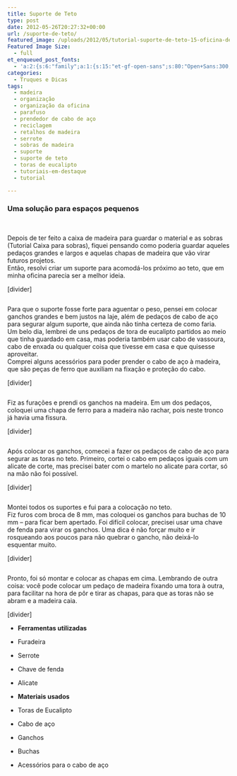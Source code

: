 ```yaml
---
title: Suporte de Teto
type: post
date: 2012-05-26T20:27:32+00:00
url: /suporte-de-teto/
featured_image: /uploads/2012/05/tutorial-suporte-de-teto-15-oficina-de-casa.jpg
Featured Image Size:
  - full
et_enqueued_post_fonts:
  - 'a:2:{s:6:"family";a:1:{s:15:"et-gf-open-sans";s:80:"Open+Sans:300,300italic,regular,italic,600,600italic,700,700italic,800,800italic";}s:6:"subset";a:2:{i:0;s:5:"latin";i:1;s:9:"latin-ext";}}'
categories:
  - Truques e Dicas
tags:
  - madeira
  - organização
  - organização da oficina
  - parafuso
  - prendedor de cabo de aço
  - reciclagem
  - retalhos de madeira
  - serrote
  - sobras de madeira
  - suporte
  - suporte de teto
  - toras de eucalipto
  - tutoriais-em-destaque
  - tutorial

---
```

### Uma solução para espaços pequenos

&nbsp;

Depois de ter feito a caixa de madeira para guardar o material e as sobras (Tutorial Caixa para sobras), fiquei pensando como poderia guardar aqueles pedaços grandes e largos e aquelas chapas de madeira que vão virar futuros projetos.  
Então, resolvi criar um suporte para acomodá-los próximo ao teto, que em minha oficina parecia ser a melhor ideia.

[divider]<figure class="dois">

<a href="/uploads/tutoriais/suporte-de-teto/tutorial-suporte-de-teto-01-oficina-de-casa.jpg" rel="prettyPhoto"><img src="/uploads/tutoriais/suporte-de-teto/thumbs/tutorial-suporte-de-teto-01-oficina-de-casa.jpg" alt="" /></a><a href="/uploads/tutoriais/suporte-de-teto/tutorial-suporte-de-teto-02-oficina-de-casa.jpg" rel="prettyPhoto"><img src="/uploads/tutoriais/suporte-de-teto/thumbs/tutorial-suporte-de-teto-02-oficina-de-casa.jpg" alt="" /></a></figure> 

Para que o suporte fosse forte para aguentar o peso, pensei em colocar ganchos grandes e bem justos na laje, além de pedaços de cabo de aço para segurar algum suporte, que ainda não tinha certeza de como faria.  
Um belo dia, lembrei de uns pedaços de tora de eucalipto partidos ao meio que tinha guardado em casa, mas poderia também usar cabo de vassoura, cabo de enxada ou qualquer coisa que tivesse em casa e que quisesse aproveitar.  
Comprei alguns acessórios para poder prender o cabo de aço à madeira, que são peças de ferro que auxiliam na fixação e proteção do cabo.

[divider]<figure class="dois">

<a href="/uploads/tutoriais/suporte-de-teto/tutorial-suporte-de-teto-03-oficina-de-casa.jpg" rel="prettyPhoto"><img src="/uploads/tutoriais/suporte-de-teto/thumbs/tutorial-suporte-de-teto-03-oficina-de-casa.jpg" alt="" /></a><a href="/uploads/tutoriais/suporte-de-teto/tutorial-suporte-de-teto-04-oficina-de-casa.jpg" rel="prettyPhoto"><img src="/uploads/tutoriais/suporte-de-teto/thumbs/tutorial-suporte-de-teto-04-oficina-de-casa.jpg" alt="" /></a></figure> 

Fiz as furações e prendi os ganchos na madeira. Em um dos pedaços, coloquei uma chapa de ferro para a madeira não rachar, pois neste tronco já havia uma fissura.

[divider]<figure class="quatro">

<a href="/uploads/tutoriais/suporte-de-teto/tutorial-suporte-de-teto-05-oficina-de-casa.jpg" rel="prettyPhoto"><img src="/uploads/tutoriais/suporte-de-teto/thumbs/tutorial-suporte-de-teto-05-oficina-de-casa.jpg" alt="" /></a><a href="/uploads/tutoriais/suporte-de-teto/tutorial-suporte-de-teto-06-oficina-de-casa.jpg" rel="prettyPhoto"><img src="/uploads/tutoriais/suporte-de-teto/thumbs/tutorial-suporte-de-teto-06-oficina-de-casa.jpg" alt="" /></a><a href="/uploads/tutoriais/suporte-de-teto/tutorial-suporte-de-teto-07-oficina-de-casa.jpg" rel="prettyPhoto"><img src="/uploads/tutoriais/suporte-de-teto/thumbs/tutorial-suporte-de-teto-07-oficina-de-casa.jpg" alt="" /></a><a href="/uploads/tutoriais/suporte-de-teto/tutorial-suporte-de-teto-08-oficina-de-casa.jpg" rel="prettyPhoto"><img src="/uploads/tutoriais/suporte-de-teto/thumbs/tutorial-suporte-de-teto-08-oficina-de-casa.jpg" alt="" /></a></figure> 

Após colocar os ganchos, comecei a fazer os pedaços de cabo de aço para segurar as toras no teto. Primeiro, cortei o cabo em pedaços iguais com um alicate de corte, mas precisei bater com o martelo no alicate para cortar, só na mão não foi possível.

[divider]<figure class="dois">

<a href="/uploads/tutoriais/suporte-de-teto/tutorial-suporte-de-teto-09-oficina-de-casa.jpg" rel="prettyPhoto"><img src="/uploads/tutoriais/suporte-de-teto/thumbs/tutorial-suporte-de-teto-09-oficina-de-casa.jpg" alt="" /></a><a href="/uploads/tutoriais/suporte-de-teto/tutorial-suporte-de-teto-10-oficina-de-casa.jpg" rel="prettyPhoto"><img src="/uploads/tutoriais/suporte-de-teto/thumbs/tutorial-suporte-de-teto-10-oficina-de-casa.jpg" alt="" /></a></figure> 

Montei todos os suportes e fui para a colocação no teto.  
Fiz furos com broca de 8 mm, mas coloquei os ganchos para buchas de 10 mm &#8211; para ficar bem apertado. Foi difícil colocar, precisei usar uma chave de fenda para virar os ganchos. Uma dica é não forçar muito e ir rosqueando aos poucos para não quebrar o gancho, não deixá-lo esquentar muito.

[divider]<figure class="quatro">

<a href="/uploads/tutoriais/suporte-de-teto/tutorial-suporte-de-teto-11-oficina-de-casa.jpg" rel="prettyPhoto"><img src="/uploads/tutoriais/suporte-de-teto/thumbs/tutorial-suporte-de-teto-11-oficina-de-casa.jpg" alt="" /></a><a href="/uploads/tutoriais/suporte-de-teto/tutorial-suporte-de-teto-12-oficina-de-casa.jpg" rel="prettyPhoto"><img src="/uploads/tutoriais/suporte-de-teto/thumbs/tutorial-suporte-de-teto-12-oficina-de-casa.jpg" alt="" /></a><a href="/uploads/tutoriais/suporte-de-teto/tutorial-suporte-de-teto-13-oficina-de-casa.jpg" rel="prettyPhoto"><img src="/uploads/tutoriais/suporte-de-teto/thumbs/tutorial-suporte-de-teto-13-oficina-de-casa.jpg" alt="" /></a><a href="/uploads/tutoriais/suporte-de-teto/tutorial-suporte-de-teto-14-oficina-de-casa.jpg" rel="prettyPhoto"><img src="/uploads/tutoriais/suporte-de-teto/thumbs/tutorial-suporte-de-teto-14-oficina-de-casa.jpg" alt="" /></a></figure> 

Pronto, foi só montar e colocar as chapas em cima. Lembrando de outra coisa: você pode colocar um pedaço de madeira fixando uma tora à outra, para facilitar na hora de pôr e tirar as chapas, para que as toras não se abram e a madeira caia.

[divider]<section class="ferramentas-e-materiais"> 

  * **Ferramentas utilizadas**
  * Furadeira
  * Serrote
  * Chave de fenda
  * Alicate

  * **Materiais usados**
  * Toras de Eucalipto
  * Cabo de aço
  * Ganchos
  * Buchas
  * Acessórios para o cabo de aço</section>